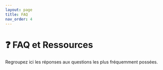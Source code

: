 ```yaml
---
layout: page
title: FAQ
nav_order: 4
---
```


# ❓ FAQ et Ressources

Regroupez ici les réponses aux questions les plus fréquemment possées.
